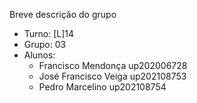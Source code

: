 Breve descrição do grupo

* Turno: [L]14
* Grupo: 03
* Alunos:
    - Francisco Mendonça up202006728 
    - José Francisco Veiga up202108753
    - Pedro Marcelino up202108754
